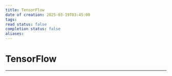 ```yaml
---
title: TensorFlow
date of creation: 2025-03-19T03:45:00
tags: 
read status: false
completion status: false
aliases:
---
```

# TensorFlow
---
